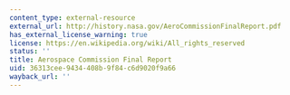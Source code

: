 ```yaml
---
content_type: external-resource
external_url: http://history.nasa.gov/AeroCommissionFinalReport.pdf
has_external_license_warning: true
license: https://en.wikipedia.org/wiki/All_rights_reserved
status: ''
title: Aerospace Commission Final Report
uid: 36313cee-9434-408b-9f84-c6d9020f9a66
wayback_url: ''
---
```

